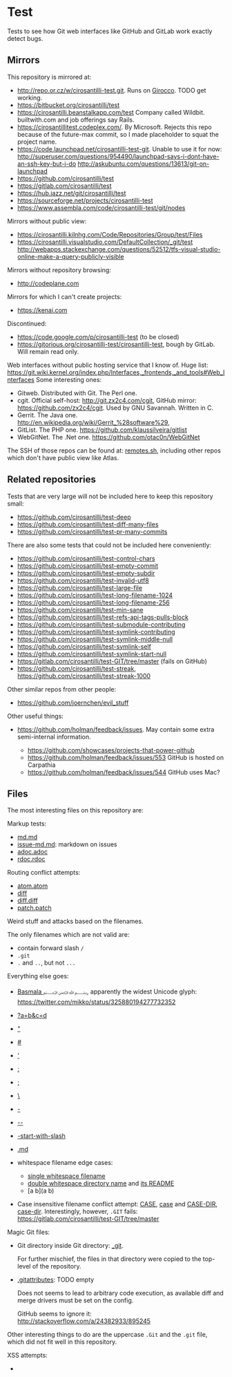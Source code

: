 # Test

Tests to see how Git web interfaces like GitHub and GitLab work exactly detect bugs.

## Mirrors

This repository is mirrored at:

- <http://repo.or.cz/w/cirosantilli-test.git>. Runs on [Girocco](http://repo.or.cz/w/girocco.git). TODO get working.
- <https://bitbucket.org/cirosantilli/test>
- <https://cirosantilli.beanstalkapp.com/test> Company called Wildbit. builtwith.com and job offerings say Rails.
- <https://cirosantillitest.codeplex.com/>. By Microsoft. Rejects this repo because of the future-max commit, so I made placeholder to squat the project name.
- <https://code.launchpad.net/cirosantilli-test-git>. Unable to use it for now: <http://superuser.com/questions/954490/launchpad-says-i-dont-have-an-ssh-key-but-i-do> <http://askubuntu.com/questions/13613/git-on-launchpad>
- <https://github.com/cirosantilli/test>
- <https://gitlab.com/cirosantilli/test>
- <https://hub.jazz.net/git/cirosantilli/test>
- <https://sourceforge.net/projects/cirosantilli-test>
- <https://www.assembla.com/code/cirosantilli-test/git/nodes>

Mirrors without public view:

- <https://cirosantilli.kilnhg.com/Code/Repositories/Group/test/Files>
- <https://cirosantilli.visualstudio.com/DefaultCollection/_git/test> <http://webapps.stackexchange.com/questions/52512/tfs-visual-studio-online-make-a-query-publicly-visible>

Mirrors without repository browsing:

- <http://codeplane.com>

Mirrors for which I can't create projects:

- <https://kenai.com>

Discontinued:

- <https://code.google.com/p/cirosantilli-test> (to be closed)
- <https://gitorious.org/cirosantilli-test/cirosantilli-test>, bough by GitLab. Will remain read only.

Web interfaces without public hosting service that I know of. Huge list: <https://git.wiki.kernel.org/index.php/Interfaces,_frontends,_and_tools#Web_Interfaces> Some interesting ones:

- Gitweb. Distributed with Git. The Perl one.
- cgit. Official self-host: <http://git.zx2c4.com/cgit>, GitHub mirror: <https://github.com/zx2c4/cgit>. Used by GNU Savannah. Written in C.
- Gerrit. The Java one. <http://en.wikipedia.org/wiki/Gerrit_%28software%29>, 
- GitList. The PHP one. <https://github.com/klaussilveira/gitlist>
- WebGitNet. The .Net one. <https://github.com/otac0n/WebGitNet>

The SSH of those repos can be found at: [remotes.sh](remotes.sh), including other repos which don't have public view like Atlas.

## Related repositories

Tests that are very large will not be included here to keep this repository small:

- <https://github.com/cirosantilli/test-deep>
- <https://github.com/cirosantilli/test-diff-many-files>
- <https://github.com/cirosantilli/test-pr-many-commits>

There are also some tests that could not be included here conveniently:

- <https://github.com/cirosantilli/test-control-chars>
- <https://github.com/cirosantilli/test-empty-commit>
- <https://github.com/cirosantilli/test-empty-subdir>
- <https://github.com/cirosantilli/test-invalid-utf8>
- <https://github.com/cirosantilli/test-large-file>
- <https://github.com/cirosantilli/test-long-filename-1024>
- <https://github.com/cirosantilli/test-long-filename-256>
- <https://github.com/cirosantilli/test-min-sane>
- <https://github.com/cirosantilli/test-refs-api-tags-pulls-block>
- <https://github.com/cirosantilli/test-submodule-contributing>
- <https://github.com/cirosantilli/test-symlink-contributing>
- <https://github.com/cirosantilli/test-symlink-middle-null>
- <https://github.com/cirosantilli/test-symlink-self>
- <https://github.com/cirosantilli/test-symlink-start-null>
- <https://gitlab.com/cirosantilli/test-GIT/tree/master> (fails on GitHub)
- <https://github.com/cirosantilli/test-streak>, <https://github.com/cirosantilli/test-streak-1000>

Other similar repos from other people:

- <https://github.com/joernchen/evil_stuff>

Other useful things:

-   <https://github.com/holman/feedback/issues>. May contain some extra semi-internal information.

    - <https://github.com/showcases/projects-that-power-github>
    - <https://github.com/holman/feedback/issues/553> GitHub is hosted on Carpathia
    - <https://github.com/holman/feedback/issues/544> GitHub uses Mac?

## Files

The most interesting files on this repository are:

Markup tests:

- [md.md](markdown.md)
- [issue-md.md](issue-markdown.md): markdown on issues
- [adoc.adoc](adoc.adoc)
- [rdoc.rdoc](rdoc.rdoc)

Routing conflict attempts:

- [atom.atom](atom.atom)
- [diff](diff)
- [diff.diff](diff.diff)
- [patch.patch](patch.patch)

Weird stuff and attacks based on the filenames.

The only filenames which are not valid are:

- contain forward slash `/`
- `.git`
- `.` and `..`, but not `...`

Everything else goes:

-   [Basmala ﷽](https://github.com/cirosantilli/test-git-web-interface/tree/fc0bf02b85e42e649127d964057e594361c4f305), apparently the widest Unicode glyph: <https://twitter.com/mikko/status/325880194277732352>

-   [?a=b&c=d](?a=b&c=d)

-   ["](")

-   [#](#)

-   ['](')

-   [:](:)

-   [;](;)

-   [\\](\\)

-   [-](-)

-   [--](--)

-   [-start-with-slash](-start-with-slash)

-   [\.md](\.md)

-   whitespace filename edge cases:

    - [single whitespace filename](%20)
    - [double whitespace directory name](%20%20/) and [its README](%20%20/README.md)
    - [a b](a b)

-   Case insensitive filename conflict attempt: [CASE](CASE), [case](case) and [CASE-DIR](CASE-DIR), [case-dir](case-dir). Interestingly, however, `.GIT` fails: <https://gitlab.com/cirosantilli/test-GIT/tree/master>

Magic Git files:

-   Git directory inside Git directory: [_git](_git).

    For further mischief, the files in that directory were copied to the top-level of the repository.

-   [.gitattributes](.gitattributes): TODO empty

    Does not seems to lead to arbitrary code execution, as available diff and merge drivers must be set on the config.

    GitHub seems to ignore it: <http://stackoverflow.com/a/24382933/895245>

Other interesting things to do are the uppercase `.Git` and the `.git` file, which did not fit well in this repository.

XSS attempts:

- [<script>](<script>)
- `<script src="data:text;utf8,alert('xss')">`
- [svg.svg](svg.svg), with an XSS attempt
- [sym-xss](sym-xss). It's path is an XSS attempt.

## Refs

Interesting branches and tags:

-   [`hasslash/a`](../hasslash/a): branch inside sub-directory

-   [`-r`](../-r): branch with forbidden name, and in particular one that may be used for shell injection. 

    Create manually with `cp master -- -r` and push with `git push --all`.

-   `<script>alert('xss')</script>` and `<b>a</b>`: XSS attempts

-   `tag-empty-blob`: a tag that points to a blob

-   [`a;{echo,INJECTION};{echo,RULZ};`](a;{echo,INJECTION};{echo,RULZ};): GitHub proposes a shell injection to users on a pull request under "You can also merge branches on the command line". <https://github.com/cirosantilli/test/pull/17>

-   [1970](1970): earliest possible commit with `git commit --date '@0 +0000'`

-   [future](future): commit in the far far future, on some date that does not show as 1970 on `git log`? See also: <http://stackoverflow.com/questions/19742345/what-is-the-format-for-date-parameter-of-git-commit/29289807>

-   [future-max](future-max): commit at the latest possible pushable date of `2^63 - 1`. Larger dates up to `2^64 - 2` can be committed, but not pushed.

    As of 2015-04-02, that commits will show as the fist one on the UI commit list no matter its order on the commit tree, making it a good way to drive other people mad and then later make them scold you when they understand.

## Other RMS

- `bzr`: cannot handle the path with a single backslash \. <https://bugs.launchpad.net/bzr-svn/+bug/81844>
